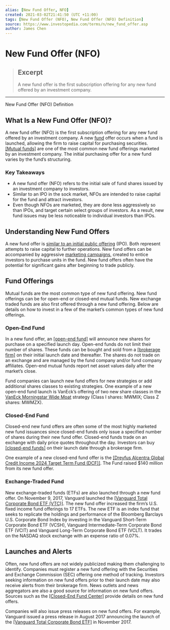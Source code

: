 ```yaml
---
alias: [New Fund Offer, NFO]
created: 2021-03-02T21:41:50 (UTC +11:00)
tags: [New Fund Offer (NFO), New Fund Offer (NFO) Definition]
source: https://www.investopedia.com/terms/n/new_fund_offer.asp
author: James Chen
---
```


# New Fund Offer (NFO)

> ## Excerpt
> A new fund offer is the first subscription offering for any new fund offered by an investment company.

---

New Fund Offer (NFO) Definition
## What Is a New Fund Offer (NFO)?

A new fund offer (NFO) is the first subscription offering for any new fund offered by an investment company. A new [fund](https://www.investopedia.com/terms/f/fund.asp) offer occurs when a fund is launched, allowing the firm to raise capital for purchasing securities. [[Mutual funds]](https://www.investopedia.com/terms/m/mutualfund.asp) are one of the most common new fund offerings marketed by an investment company. The initial purchasing offer for a new fund varies by the fund’s structuring.

### Key Takeaways

-   A new fund offer (NFO) refers to the initial sale of fund shares issued by an investment company to investors.
-   Similar to an IPO in the sock market, NFOs are intended to raise capital for the fund and attract investors.
-   Even though NFOs are marketed, they are done less aggressively so than IPOs, and target certain select groups of investors. As a result, new fund issues may be less noticeable to individual investors than IPOs.

## Understanding New Fund Offers

A new fund offer is [similar to an initial public offering](https://www.investopedia.com/video/play/initial-public-offering/) (IPO). Both represent attempts to raise capital to further operations. New fund offers can be accompanied by aggressive [marketing campaigns](https://www.investopedia.com/terms/m/marketing-campaign.asp), created to entice investors to purchase units in the fund. New fund offers often have the potential for significant gains after beginning to trade publicly.

## Fund Offerings

Mutual funds are the most common type of new fund offering. New fund offerings can be for open-end or closed-end mutual funds. New exchange traded funds are also first offered through a new fund offering. Below are details on how to invest in a few of the market’s common types of new fund offerings.

### Open-End Fund

In a new fund offer, an [[open-end fund]](https://www.investopedia.com/terms/o/open-endfund.asp) will announce new shares for purchase on a specified launch day. Open-end funds do not limit their number of shares. These funds can be bought and sold from a [[brokerage firm]](https://www.investopedia.com/terms/b/brokerage-company.asp) on their initial launch date and thereafter. The shares do not trade on an exchange and are managed by the fund company and/or fund company affiliates. Open-end mutual funds report net asset values daily after the market’s close.

Fund companies can launch new fund offers for new strategies or add additional shares classes to existing strategies. One example of a new open-end fund launch is VanEck’s offering of two new share classes in the [VanEck Morningstar Wide Moat](http://www.businesswire.com/news/home/20171107006196/en/VanEck-Launches-Open-End-Mutual-Fund-Version-Wide) strategy (Class I shares: MWMIX; Class Z shares: MWMZX).

### Closed-End Fund

Closed-end new fund offers are often some of the most highly marketed new fund issuances since closed-end funds only issue a specified number of shares during their new fund offer. Closed-end funds trade on an exchange with daily price quotes throughout the day. Investors can buy [[closed-end funds]](https://www.investopedia.com/financial-edge/0712/closed-end-vs.-open-end-funds.aspx) on their launch date through a brokerage firm.

One example of a new closed-end fund offer is the [[Dreyfus Alcentra Global Credit Income 2024 Target Term Fund (DCF)]](https://www.prnewswire.com/news-releases/dreyfus-alcentra-global-credit-income-2024-target-term-fund-attracts-140-million-in-its-initial-public-offering-300546505.html). The Fund raised $140 million from its new fund offer.

### Exchange-Traded Fund

New exchange-traded funds (ETFs) are also launched through a new fund offer. On November 9, 2017, Vanguard launched the [[Vanguard Total Corporate Bond ETF (VTC)]](https://pressroom.vanguard.com/news/Press-Release-Vanguard-Launches-Total-Corporate-Bond-Fund-110917.html). The new fund offer increased the firm’s U.S. fixed income fund offerings to 17 ETFs. The new ETF is an index fund that seeks to replicate the holdings and performance of the Bloomberg Barclays U.S. Corporate Bond Index by investing in the Vanguard Short-Term Corporate Bond ETF (VCSH), Vanguard Intermediate-Term Corporate Bond ETF (VCIT) and Vanguard Long-Term Corporate Bond ETF (VCLT). It trades on the NASDAQ stock exchange with an expense ratio of 0.07%.

## Launches and Alerts

Often, new fund offers are not widely publicized making them challenging to identify. Companies must register a new fund offering with the Securities and Exchange Commission (SEC) offering one method of tracking. Investors seeking information on new fund offers prior to their launch date may also receive alerts from their brokerage firm. News outlets and news aggregators are also a good source for information on new fund offers. Sources such as the [[Closed-End Fund Center]](https://www.cefa.com/) provide details on new fund offers.

Companies will also issue press releases on new fund offers. For example, Vanguard issued a press release in August 2017 announcing the launch of the [[Vanguard Total Corporate Bond ETF]](https://pressroom.vanguard.com/news/Press-Release-Vanguard-Announces-Plans-To-Launch-Total-Corporate-Bond-ETF.html) in November 2017.
